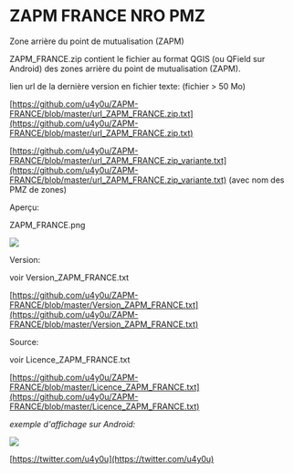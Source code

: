 # ZAPM FRANCE NRO PMZ

Zone arrière du point de mutualisation (ZAPM)

ZAPM\_FRANCE.zip contient le fichier au format QGIS (ou QField sur Android) des zones arrière du point de mutualisation (ZAPM).

lien url de la dernière version en fichier texte: (fichier > 50 Mo)

[https://github.com/u4y0u/ZAPM-FRANCE/blob/master/url_ZAPM_FRANCE.zip.txt](https://github.com/u4y0u/ZAPM-FRANCE/blob/master/url_ZAPM_FRANCE.zip.txt)

[https://github.com/u4y0u/ZAPM-FRANCE/blob/master/url_ZAPM_FRANCE.zip_variante.txt](https://github.com/u4y0u/ZAPM-FRANCE/blob/master/url_ZAPM_FRANCE.zip_variante.txt) (avec nom des PMZ de zones)

Aperçu:

ZAPM\_FRANCE.png

![](https://user-images.githubusercontent.com/54479065/90330068-56af8800-dfaa-11ea-9db8-5363182dfc89.png)

Version:

voir Version\_ZAPM\_FRANCE.txt

[https://github.com/u4y0u/ZAPM-FRANCE/blob/master/Version_ZAPM_FRANCE.txt](https://github.com/u4y0u/ZAPM-FRANCE/blob/master/Version_ZAPM_FRANCE.txt)

Source:

voir Licence\_ZAPM\_FRANCE.txt

[https://github.com/u4y0u/ZAPM-FRANCE/blob/master/Licence_ZAPM_FRANCE.txt](https://github.com/u4y0u/ZAPM-FRANCE/blob/master/Licence_ZAPM_FRANCE.txt)

_exemple d'affichage sur Android:_

![](https://user-images.githubusercontent.com/54479065/90330206-4350ec80-dfab-11ea-9bcc-34e6dca08cd5.png)

[https://twitter.com/u4y0u](https://twitter.com/u4y0u)
